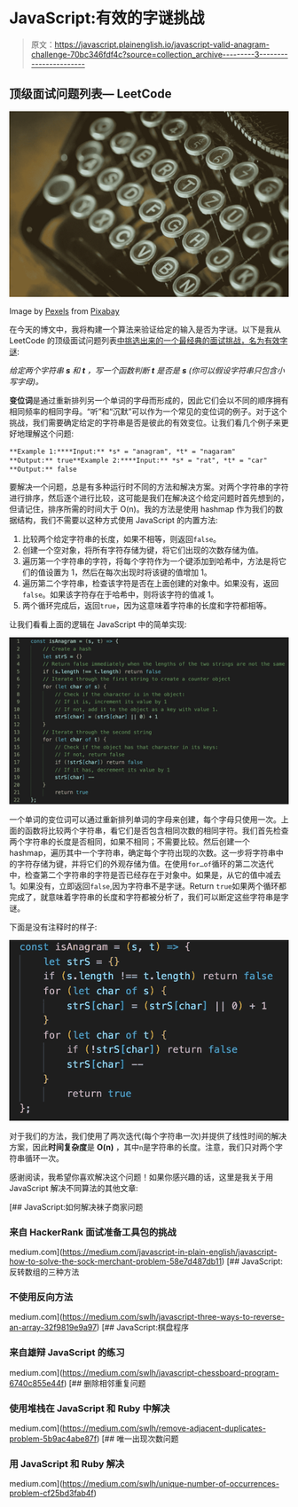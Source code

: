 # JavaScript:有效的字谜挑战

> 原文：<https://javascript.plainenglish.io/javascript-valid-anagram-challenge-70bc346fdf4c?source=collection_archive---------3----------------------->

## 顶级面试问题列表— LeetCode

![](img/1734227b91eaa5354cdac746b01dd537.png)

Image by [Pexels](https://pixabay.com/users/Pexels-2286921/?utm_source=link-attribution&utm_medium=referral&utm_campaign=image&utm_content=1834501) from [Pixabay](https://pixabay.com/?utm_source=link-attribution&utm_medium=referral&utm_campaign=image&utm_content=1834501)

在今天的博文中，我将构建一个算法来验证给定的输入是否为字谜。以下是我从 LeetCode 的顶级面试问题列表[中挑选出来的一个最经典的面试挑战，名为](https://leetcode.com/explore/featured/card/top-interview-questions-easy/)[有效字谜](https://leetcode.com/problems/valid-anagram/):

*给定两个字符串* ***s*** *和* ***t*** *，写一个函数判断* ***t*** *是否是* ***s*** *(你可以假设字符串只包含小写字母)。*

**变位词**是通过重新排列另一个单词的字母而形成的，因此它们会以不同的顺序拥有相同频率的相同字母。“听”和“沉默”可以作为一个常见的变位词的例子。对于这个挑战，我们需要确定给定的字符串是否是彼此的有效变位。让我们看几个例子来更好地理解这个问题:

```
**Example 1:****Input:** *s* = "anagram", *t* = "nagaram"
**Output:** true**Example 2:****Input:** *s* = "rat", *t* = "car"
**Output:** false
```

要解决一个问题，总是有多种运行时不同的方法和解决方案。对两个字符串的字符进行排序，然后逐个进行比较，这可能是我们在解决这个给定问题时首先想到的，但请记住，排序所需的时间大于 O(n)。我的方法是使用 hashmap 作为我们的数据结构，我们不需要以这种方式使用 JavaScript 的内置方法:

1.  比较两个给定字符串的长度，如果不相等，则返回`false`。
2.  创建一个空对象，将所有字符存储为键，将它们出现的次数存储为值。
3.  遍历第一个字符串的字符，将每个字符作为一个键添加到哈希中，方法是将它们的值设置为 1，然后在每次出现时将该键的值增加 1。
4.  遍历第二个字符串，检查该字符是否在上面创建的对象中。如果没有，返回`false`。如果该字符存在于哈希中，则将该字符的值减 1。
5.  两个循环完成后，返回`true`，因为这意味着字符串的长度和字符都相等。

让我们看看上面的逻辑在 JavaScript 中的简单实现:

![](img/8b897774b9abcc51e117af530e8049d4.png)

一个单词的变位词可以通过重新排列单词的字母来创建，每个字母只使用一次。上面的函数将比较两个字符串，看它们是否包含相同次数的相同字符。我们首先检查两个字符串的长度是否相同，如果不相同；不需要比较。然后创建一个 hashmap，遍历其中一个字符串，确定每个字符出现的次数。这一步将字符串中的字符存储为键，并将它们的外观存储为值。在使用`for…of`循环的第二次迭代中，检查第二个字符串的字符是否已经存在于对象中。如果是，从它的值中减去 1。如果没有，立即返回`false`,因为字符串不是字谜。Return `true`如果两个循环都完成了，就意味着字符串的长度和字符都被分析了，我们可以断定这些字符串是字谜。

下面是没有注释时的样子:

![](img/bcf9bcf723663f6b3c732198a01efd37.png)

对于我们的方法，我们使用了两次迭代(每个字符串一次)并提供了线性时间的解决方案，因此**时间复杂度**是 **O(n)** ，其中`n`是字符串的长度。注意，我们只对两个字符串循环一次。

感谢阅读，我希望你喜欢解决这个问题！如果你感兴趣的话，这里是我关于用 JavaScript 解决不同算法的其他文章:

[](https://medium.com/javascript-in-plain-english/javascript-how-to-solve-the-sock-merchant-problem-58e7d487db11) [## JavaScript:如何解决袜子商家问题

### 来自 HackerRank 面试准备工具包的挑战

medium.com](https://medium.com/javascript-in-plain-english/javascript-how-to-solve-the-sock-merchant-problem-58e7d487db11) [](https://medium.com/swlh/javascript-three-ways-to-reverse-an-array-32f9819e9a97) [## JavaScript:反转数组的三种方法

### 不使用反向方法

medium.com](https://medium.com/swlh/javascript-three-ways-to-reverse-an-array-32f9819e9a97) [](https://medium.com/swlh/javascript-chessboard-program-6740c855e44f) [## JavaScript:棋盘程序

### 来自雄辩 JavaScript 的练习

medium.com](https://medium.com/swlh/javascript-chessboard-program-6740c855e44f) [](https://medium.com/swlh/remove-adjacent-duplicates-problem-5b9ac4abe87f) [## 删除相邻重复问题

### 使用堆栈在 JavaScript 和 Ruby 中解决

medium.com](https://medium.com/swlh/remove-adjacent-duplicates-problem-5b9ac4abe87f) [](https://medium.com/swlh/unique-number-of-occurrences-problem-cf25bd3fab4f) [## 唯一出现次数问题

### 用 JavaScript 和 Ruby 解决

medium.com](https://medium.com/swlh/unique-number-of-occurrences-problem-cf25bd3fab4f)